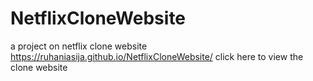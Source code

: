 # NetflixCloneWebsite
a project on netflix clone website
https://ruhaniasija.github.io/NetflixCloneWebsite/ click here to view the clone website
